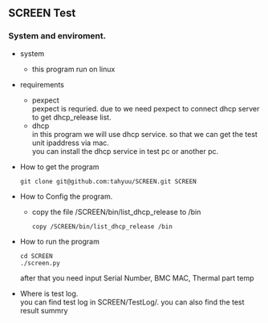 ## SCREEN Test

### System and enviroment.
* system
  * this program run on linux
* requirements
  * pexpect<br>
      pexpect is requried. due to we need pexpect to connect dhcp server to get dhcp_release list.
  * dhcp<br>
      in this program we will use dhcp service. so that we can get the test unit ipaddress via mac.<br>
    you can install the dhcp service in test pc or another pc.
* How to get the program<br>
  ```
  git clone git@github.com:tahyuu/SCREEN.git SCREEN
  ```
* How to Config the program.
  * copy the file /SCREEN/bin/list_dhcp_release to /bin<br>
    ```
    copy /SCREEN/bin/list_dhcp_release /bin
    ```
    
* How to run the program
  ```
  cd SCREEN
  ./screen.py
  ```
  after that you need input Serial Number, BMC MAC, Thermal part temp<br>
* Where is test log.<br>
  you can find test log in SCREEN/TestLog/.
  you can also find the test result summry 
  
